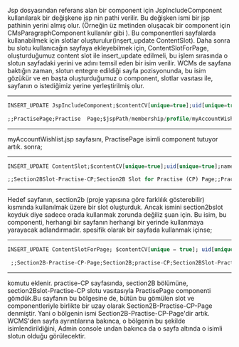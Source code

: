   
  
  Jsp dosyasından referans alan bir component için JspIncludeComponent kullanılarak bir değişkene jsp nin pathi verilir. 
Bu değişken ismi bir jsp pathinin yerini almış olur. (Örneğin üz metinden oluşacak bir component için CMsParagraphComponent
kullanılır gibi ). Bu componentleri sayfalarda kullanabilmek için slotlar oluşturulur(inşert_update ContentSlot).
Daha sonra bu slotu kullanıcağın sayfaya ekleyebilmek için, ContentSlotForPage, oluşturduğumuz content slot ile insert_update 
edilmeli, bu işlem sırasında o slotun sayfadaki yerini ve adını temsil eden bir isim verilir. WCMs de sayfana baktığın zaman, 
slotun entegre edildiği  sayfa pozisyonunda, bu isim gözükür ve  en başta oluşturduğumuz o component, slotlar vasıtası ile, 
sayfanın o istediğimiz yerine yerleştirilmiş olur. 

______________________________________________________________________________________________________________________________
 ```SQL
 INSERT_UPDATE JspIncludeComponent;$contentCV[unique=true];uid[unique=true];name;page;actions(uid,$contentCV);&componentRef 
                                                                                                                            
 ;;PractisePage;Practise  Page;$jspPath/membership/profile/myAccountWishlistPage.jsp;; PractisePage                         
```
____________________________________________________________________________________________________________________________

myAccountWishlist.jsp sayfasını, PractisePage isimli component tutuyor artık. sonra;

_____________________________________________________________________________________________________________________________
 ```SQL
 INSERT_UPDATE ContentSlot;$contentCV[unique=true];uid[unique=true];name;active[default=true];cmsComponents(&componentRef);;;            
                                                                                                                           
 ;;Section2BSlot-Practise-CP;Section2B Slot for Practise (CP) Page;;PractisePage;;;                                        
 ```
___________________________________________________________________________________________________________________________

Hedef sayfanın, section2b (proje yapısına göre farklılık gösterebilir) kısmında kullanılmak üzere bir slot oluşturduk. Ancak 
ismini section2bslot koyduk diye sadece orada kullanmak zorunda değiliz şuan için. Bu isim, bu componenti, herhangi bir 
sayfanın herhangi bir yerinde kullanmaya yarayacak adlandırmadır. spesifik olarak bir sayfada kullanmak içinse;

_____________________________________________________________________________________________________________________________
```SQL
INSERT_UPDATE ContentSlotForPage; $contentCV[unique = true]; uid[unique = true]; position[unique = true]; page(uid, $contentCV)[unique = true]; contentSlot(uid, $contentCV)[unique = true];;;                                                           
                                                                                                                           
 ;;Section2B-Practise-CP-Page;Section2B;practise-CP;Section2BSlot-Practise-CP;;;                                           
```
___________________________________________________________________________________________________________________________

komutu eklenir. practise-CP sayfasında, section2B bölümüne, section2Bslot-Practise-CP slotu vasıtasıyla PractisePage
componenti gömdük.Bu sayfanın bu bölgesine de, bütün bu gömülen slot ve componentleriyle birlikte bir uzay olarak 
Section2B-Practise-CP-Page denmiştir. Yani o bölgenin ismi  Section2B-Practise-CP-Page'dir artık. WCMS'den sayfa ayrıntılarına
bakınca, o bölgenin bu şekilde isimlendirildiğini, Admin console undan bakınca da o sayfa altında o isimli slotun olduğu
görülecektir.



